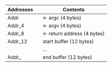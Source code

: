 | Addresses    |   | Contents           |
|---------|---|-----------------------------|
| Addr    |   | <- argc (4 bytes)           |
| Addr_4  |   | <- argv (4 bytes)           |
| Addr_8  |   | <- return address (4 bytes) |
| Addr_12 |   | start buffer (12 bytes)     |
|         |   | ...                         |
| Addr_   |   | end buffer (12 bytes)       |
